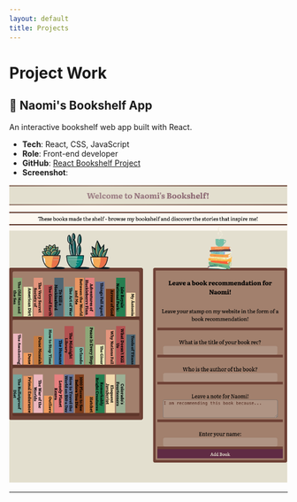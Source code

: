 ```yaml
---
layout: default
title: Projects
---
```


# Project Work

## 🧠 Naomi's Bookshelf App
An interactive bookshelf web app built with React.

- **Tech**: React, CSS, JavaScript
- **Role**: Front-end developer
- **GitHub**: [React Bookshelf Project](https://github.com/nbharvey/Naomi-Harvey-Unit-1-Final-Project)
- **Screenshot**:

![Flashcards Screenshot](assets/images/react-bookshelf.png)

---


